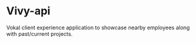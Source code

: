 # Vivy-api
Vokal client experience application to showcase nearby employees along with past/current projects.
